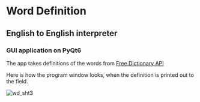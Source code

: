 # Word Definition
## English to English interpreter
### GUI application on PyQt6

The app takes definitions of the words from [Free Dictionary API](https://dictionaryapi.dev)

Here is how the program window looks, when the definition is printed out to the field.

![wd_sht3](https://github.com/rivka-levit/english-dictionari-gui/assets/122191238/2c417aba-b31d-4a33-83d5-f608830cd1da)